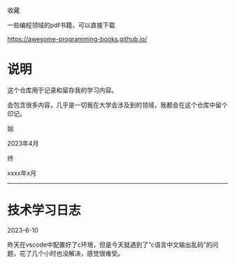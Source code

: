 收藏

一些编程领域的pdf书籍，可以直接下载

https://awesome-programming-books.github.io/

# 说明

这个仓库用于记录和留存我的学习内容。

会包含很多内容，几乎是一切我在大学会涉及到的领域，我都会在这个仓库中留个印记。
 
 
始

2023年4月

终

xxxx年x月

---

# 技术学习日志

2023-6-10

昨天在vscode中配置好了c环境，但是今天就遇到了“c语言中文输出乱码”的问题，花了几个小时也没解决，感觉很难受。

